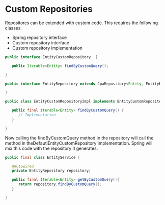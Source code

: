 # Custom Repositories

Repositores can be extended with custom code. This requires the following classes:

* Spring repository interface
* Custom repository interface
* Custom repository implementation

```java
public interface EntityCustomRepository  {

   public Iterable<Entity> findByCustomQuery();

}
```

```java
public interface EntityRepository extends JpaRepository<Entity, EntityKey> extends EntityCustomRepository {

}
```

```java
public class EntityCustomRepositoryImpl implements EntityCustomRepository   {

   public final Iterable<Entity> findByCustomQuery() {
      // Implementation
   }

}
```

Now calling the findByCustomQuery method in the repository will call the method in theDefautlEntityCustomRepository implementation. Spring will mix this code with the repository it generates.

```java
public final class EntityService {

   @Autowired
   private EntityRepository repository;

   public final Iterable<Entity> getByCustomQuery(){
      return repository.findByCustomQuery();
   }

}
```

